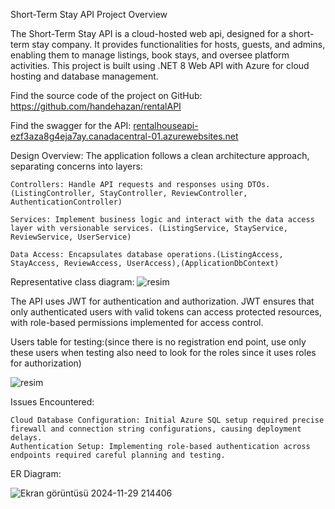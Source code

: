 Short-Term Stay API
Project Overview

The Short-Term Stay API is a cloud-hosted web api, designed for a short-term stay company. It provides functionalities for hosts, guests, and admins, enabling them to manage listings, book stays, and oversee platform activities.
This project is built using .NET 8 Web API with Azure for cloud hosting and database management.

Find the source code of the project on GitHub: https://github.com/handehazan/rentalAPI

Find the swagger for the API: [rentalhouseapi-ezf3aza8g4eja7ay.canadacentral-01.azurewebsites.net 
](https://rentalhouseapi-ezf3aza8g4eja7ay.canadacentral-01.azurewebsites.net/index.html)

Design Overview:
The application follows a clean architecture approach, separating concerns into layers:

    Controllers: Handle API requests and responses using DTOs.(ListingController, StayController, ReviewController, AuthenticationController)
    
    Services: Implement business logic and interact with the data access layer with versionable services. (ListingService, StayService, ReviewService, UserService)
    
    Data Access: Encapsulates database operations.(ListingAccess, StayAccess, ReviewAccess, UserAccess),(ApplicationDbContext)

Representative class diagram:
        ![resim](https://github.com/user-attachments/assets/c48f3a2d-4455-4b99-9ecf-59d1be5d7496)

The API uses JWT for authentication and authorization. JWT ensures that only authenticated users with valid tokens can access protected resources, with role-based permissions implemented for access control.

Users table for testing:(since there is no registration end point, use only these users when testing also need to look for the roles since it uses roles for authorization)

![resim](https://github.com/user-attachments/assets/5916c7b7-3394-4851-8cc1-b6a74ca83ee8)


Issues Encountered:

    Cloud Database Configuration: Initial Azure SQL setup required precise firewall and connection string configurations, causing deployment delays.
    Authentication Setup: Implementing role-based authentication across endpoints required careful planning and testing.
    
ER Diagram:

![Ekran görüntüsü 2024-11-29 214406](https://github.com/user-attachments/assets/8a066963-1451-4f16-bba7-b087ab8e6b70)


